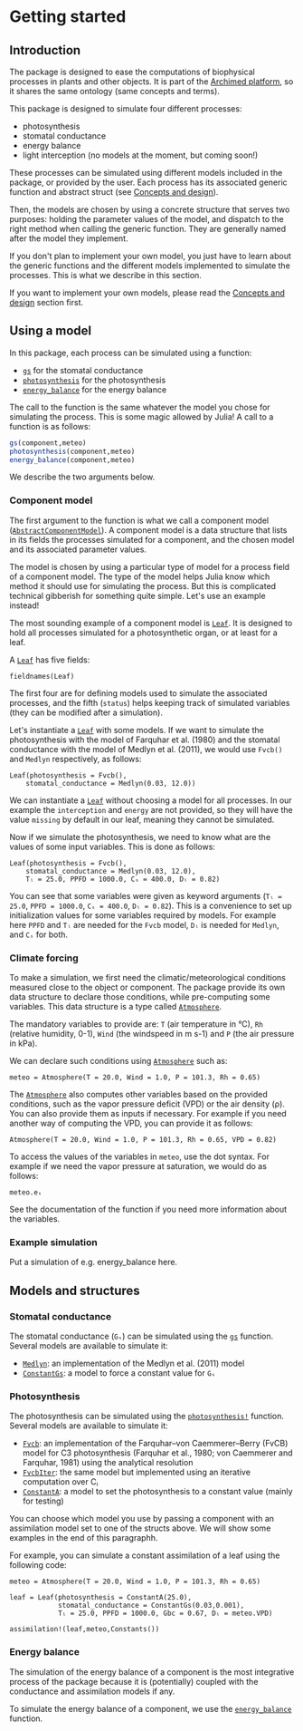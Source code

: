 # Getting started

## Introduction

The package is designed to ease the computations of biophysical processes in plants and other objects. It is part of the [Archimed platform](https://archimed-platform.github.io/), so it shares the same ontology (same concepts and terms).

This package is designed to simulate four different processes:

- photosynthesis
- stomatal conductance
- energy balance
- light interception (no models at the moment, but coming soon!)

These processes can be simulated using different models included in the package, or provided by the user. Each process has its associated generic function and abstract struct (see [Concepts and design](@ref)).

Then, the models are chosen by using a concrete structure that serves two purposes: holding the parameter values of the model, and dispatch to the right method when calling the generic function. They are generally named after the model they implement.

If you don't plan to implement your own model, you just have to learn about the generic functions and the different models implemented to simulate the processes. This is what we describe in this section.

If you want to implement your own models, please read the [Concepts and design](@ref) section first.

## Using a model

In this package, each process can be simulated using a function:

- [`gs`](@ref) for the stomatal conductance
- [`photosynthesis`](@ref) for the photosynthesis
- [`energy_balance`](@ref) for the energy balance

The call to the function is the same whatever the model you chose for simulating the process. This is some magic allowed by Julia! A call to a function is as follows:

```julia
gs(component,meteo)
photosynthesis(component,meteo)
energy_balance(component,meteo)
```

We describe the two arguments below.

### Component model

The first argument to the function is what we call a component model ([`AbstractComponentModel`](@ref)). A component model is a data structure that lists in its fields the processes simulated for a component, and the chosen model and its associated parameter values.

The model is chosen by using a particular type of model for a process field of a component model. The type of the model helps Julia know which method it should use for simulating the process. But this is complicated technical gibberish for something quite simple. Let's use an example instead!

The most sounding example of a component model is [`Leaf`](@ref). It is designed to hold all processes simulated for a photosynthetic organ, or at least for a leaf.

A [`Leaf`](@ref) has five fields:

```@example
fieldnames(Leaf)
```

The first four are for defining models used to simulate the associated processes, and the fifth (`status`) helps keeping track of simulated variables (they can be modified after a simulation).

Let's instantiate a [`Leaf`](@ref) with some models. If we want to simulate the photosynthesis with the model of Farquhar et al. (1980) and the stomatal conductance with the model of Medlyn et al. (2011), we would use `Fvcb()` and `Medlyn` respectively, as follows:

```@example
Leaf(photosynthesis = Fvcb(),
    stomatal_conductance = Medlyn(0.03, 12.0))
```

We can instantiate a [`Leaf`](@ref) without choosing a model for all processes. In our example the `interception` and `energy` are not provided, so they will have the value `missing` by default in our leaf, meaning they cannot be simulated.

Now if we simulate the photosynthesis, we need to know what are the values of some input variables. This is done as follows:

```@example
Leaf(photosynthesis = Fvcb(),
    stomatal_conductance = Medlyn(0.03, 12.0),
    Tₗ = 25.0, PPFD = 1000.0, Cₛ = 400.0, Dₗ = 0.82)
```

You can see that some variables were given as keyword arguments (`Tₗ = 25.0`, `PPFD = 1000.0`, `Cₛ = 400.0`, `Dₗ = 0.82`). This is a convenience to set up initialization values for some variables required by models. For example here `PPFD` and `Tₗ` are needed for the `Fvcb` model, `Dₗ` is needed for `Medlyn`, and `Cₛ` for both.

### Climate forcing

To make a simulation, we first need the climatic/meteorological conditions measured close to the object or component. The package provide its own data structure to declare those conditions, while pre-computing some variables. This data structure is a type called [`Atmosphere`](@ref).

The mandatory variables to provide are: `T` (air temperature in °C), `Rh` (relative humidity, 0-1), `Wind` (the windspeed in m s-1) and `P` (the air pressure in kPa).

We can declare such conditions using [`Atmosphere`](@ref) such as:

```@example
meteo = Atmosphere(T = 20.0, Wind = 1.0, P = 101.3, Rh = 0.65)
```

The [`Atmosphere`](@ref) also computes other variables based on the provided conditions, such as the vapor pressure deficit (VPD) or the air density (ρ). You can also provide them as inputs if necessary. For example if you need another way of computing the VPD, you can provide it as follows:

```@example
Atmosphere(T = 20.0, Wind = 1.0, P = 101.3, Rh = 0.65, VPD = 0.82)
```

To access the values of the variables in `meteo`, use the dot syntax. For example if we need the vapor pressure at saturation, we would do as follows:

```@example
meteo.eₛ
```

See the documentation of the function if you need more information about the variables.

### Example simulation

Put a simulation of e.g. energy_balance here.
## Models and structures

### Stomatal conductance

The stomatal conductance (`Gₛ`) can be simulated using the [`gs`](@ref) function. Several models are available to simulate it:

- [`Medlyn`](@ref): an implementation of the Medlyn et al. (2011) model
- [`ConstantGs`](@ref): a model to force a constant value for `Gₛ`

### Photosynthesis

The photosynthesis can be simulated using the [`photosynthesis!`](@ref) function. Several models are available to simulate it:

- [`Fvcb`](@ref): an implementation of the Farquhar–von Caemmerer–Berry (FvCB) model for C3 photosynthesis (Farquhar et al., 1980; von Caemmerer and Farquhar, 1981) using the analytical resolution
- [`FvcbIter`](@ref): the same model but implemented using an iterative computation over Cᵢ
- [`ConstantA`](@ref): a model to set the photosynthesis to a constant value (mainly for testing)

You can choose which model you use by passing a component with an assimilation model set to one of the structs above. We will show some examples in the end of this paragraphh.

For example, you can simulate a constant assimilation of a leaf using the following code:

```@example
meteo = Atmosphere(T = 20.0, Wind = 1.0, P = 101.3, Rh = 0.65)

leaf = Leaf(photosynthesis = ConstantA(25.0),
            stomatal_conductance = ConstantGs(0.03,0.001),
            Tₗ = 25.0, PPFD = 1000.0, Gbc = 0.67, Dₗ = meteo.VPD)

assimilation!(leaf,meteo,Constants())
```

### Energy balance

The simulation of the energy balance of a component is the most integrative process of the package because it is (potentially) coupled with the conductance and assimilation models if any.

To simulate the energy balance of a component, we use the [`energy_balance`](@ref) function.

